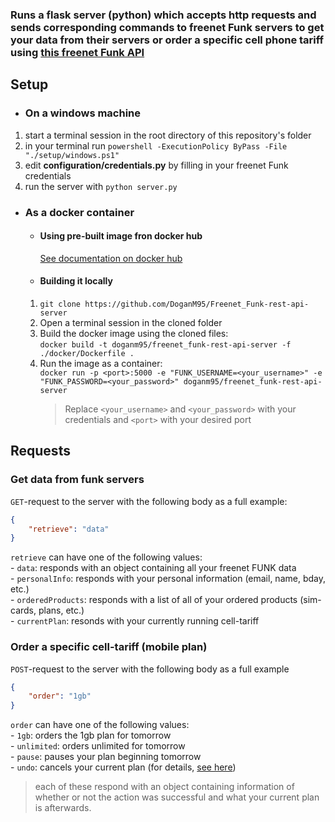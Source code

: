 ### Runs a flask server (python) which accepts http requests and sends corresponding commands to freenet Funk servers to get your data from their servers or order a specific cell phone tariff using [this freenet Funk API](https://github.com/lagmoellertim/freenet-funk-api)

## Setup

- ### On a windows machine

1. start a terminal session in the root directory of this repository's folder  
2. in your terminal run `powershell -ExecutionPolicy ByPass -File "./setup/windows.ps1"`  
3. edit **configuration/credentials.py** by filling in your freenet Funk credentials  
4. run the server with `python server.py`  

- ### As a docker container

    - #### Using pre-built image fron docker hub  

        [See documentation on docker hub](https://hub.docker.com/repository/docker/doganm95/freenet_funk-rest-api-server)

    - #### Building it locally

    1. `git clone https://github.com/DoganM95/Freenet_Funk-rest-api-server`  
    2. Open a terminal session in the cloned folder  
    3. Build the docker image using the cloned files:  
   `docker build -t doganm95/freenet_funk-rest-api-server -f ./docker/Dockerfile .`  
    4. Run the image as a container:  
   `docker run -p <port>:5000 -e "FUNK_USERNAME=<your_username>" -e "FUNK_PASSWORD=<your_password>" doganm95/freenet_funk-rest-api-server`  
       >Replace `<your_username>` and `<your_password>` with your credentials and `<port>` with your desired port

## Requests

### Get data from funk servers

`GET`-request to the server with the following body as a full example:

```json
{
    "retrieve": "data"
}
```

`retrieve` can have one of the following values:  
    - `data`: responds with an object containing all your freenet FUNK data  
    - `personalInfo`: responds with your personal information (email, name, bday, etc.)  
    - `orderedProducts`: responds with a list of all of your ordered products (sim-cards, plans, etc.)  
    - `currentPlan`: resonds with your currently running cell-tariff

### Order a specific cell-tariff (mobile plan)

`POST`-request to the server with the following body as a full example

```json
{  
    "order": "1gb"
}
```

`order` can have one of the following values:  
    - `1gb`: orders the 1gb plan for tomorrow  
    - `unlimited`: orders unlimited for tomorrow  
    - `pause`: pauses your plan beginning tomorrow  
    - `undo`: cancels your current plan (for details, [see here](https://github.com/lagmoellertim/freenet-funk-api))  

>each of these respond with an object containing information of whether or not the action was successful and what your current plan is afterwards.
